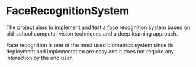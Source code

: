 # FaceRecognitionSystem

The project aims to implement and test a face recognition system based on old-school computer
vision techniques and a deep learning approach.

Face recognition is one of the most used biometrics system since its deployment and implementation are easy and
it does not require any interaction by the end user.
